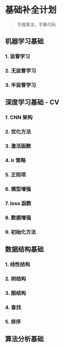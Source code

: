 # 基础补全计划 #
> 手推算法，手撕代码


## 机器学习基础 ##

### 1. 监督学习

### 2. 无监督学习

### 3. 半监督学习


## 深度学习基础 - CV ##

### 1. CNN 架构

### 2. 优化方法

### 3. 激活函数

### 4. lr 策略

### 5. 正则项

### 6. 模型增强

### 7. loss 函数

### 8. 数据增强

### 9. 初始化方法



## 数据结构基础 ##

### 1. 线性结构

### 2. 树结构

### 3. 图结构

### 4. 查找

### 5. 排序


## 算法分析基础 ##
